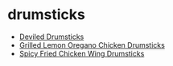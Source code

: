 # drumsticks

 * [Deviled Drumsticks](index/d/deviled-drumsticks-104824.json)
 * [Grilled Lemon Oregano Chicken Drumsticks](index/g/grilled-lemon-oregano-chicken-drumsticks-354311.json)
 * [Spicy Fried Chicken Wing Drumsticks](index/s/spicy-fried-chicken-wing-drumsticks-11548.json)
